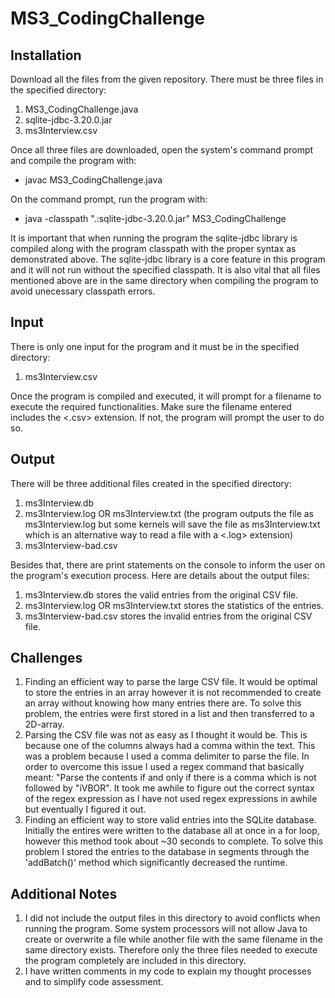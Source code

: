 # MS3_CodingChallenge
## Installation
Download all the files from the given repository. There must be three files in the specified directory:
1. MS3_CodingChallenge.java
2. sqlite-jdbc-3.20.0.jar
3. ms3Interview.csv

Once all three files are downloaded, open the system's command prompt and compile the program with:
* javac MS3_CodingChallenge.java

On the command prompt, run the program with:
* java -classpath ".:sqlite-jdbc-3.20.0.jar" MS3_CodingChallenge

It is important that when running the program the sqlite-jdbc library is compiled along with the program classpath with the proper syntax as demonstrated above. The sqlite-jdbc library is a core feature in this program and it will not run without the specified classpath. It is also vital that all files mentioned above are in the same directory when compiling the program to avoid unecessary classpath errors.

## Input
There is only one input for the program and it must be in the specified directory:
1. ms3Interview.csv

Once the program is compiled and executed, it will prompt for a filename to execute the required functionalities. Make sure the filename entered includes the <.csv> extension. If not, the program will prompt the user to do so.

## Output
There will be three additional files created in the specified directory:
1. ms3Interview.db
2. ms3Interview.log OR ms3Interview.txt (the program outputs the file as ms3Interview.log but some kernels will save the file as ms3Interview.txt which is an alternative way to read a file with a <.log> extension)
3. ms3Interview-bad.csv

Besides that, there are print statements on the console to inform the user on the program's execution process. Here are details about the output files:
1. ms3Interview.db stores the valid entries from the original CSV file. 
2. ms3Interview.log OR ms3Interview.txt stores the statistics of the entries.
3. ms3Interview-bad.csv stores the invalid entries from the original CSV file.

## Challenges
1. Finding an efficient way to parse the large CSV file. It would be optimal to store the entries in an array however it is not recommended to create an array without knowing how many entries there are. To solve this problem, the entries were first stored in a list and then transferred to a 2D-array.
2. Parsing the CSV file was not as easy as I thought it would be. This is because one of the columns always had a comma within the text. This was a problem because I used a comma delimiter to parse the file. In order to overcome this issue I used a regex command that basically meant: "Parse the contents if and only if there is a comma which is not followed by "iVBOR". It took me awhile to figure out the correct syntax of the regex expression as I have not used regex expressions in awhile but eventually I figured it out.
3. Finding an efficient way to store valid entries into the SQLite  database. Initially the entires were written to the database all at once in a for loop, however this method took about ~30 seconds to complete. To solve this problem I stored the entries to the database in segments through the 'addBatch()' method which significantly decreased the runtime.

## Additional Notes
1. I did not include the output files in this directory to avoid conflicts when running the program. Some system processors will not allow Java to create or overwrite a file while another file with the same filename in the same directory exists. Therefore only the three files needed to execute the program completely are included in this directory.
2. I have written comments in my code to explain my thought processes and to simplify code assessment.
